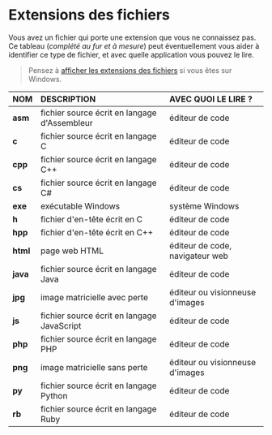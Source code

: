 # Extensions des fichiers

Vous avez un fichier qui porte une extension que vous ne connaissez pas. Ce tableau (_complété au fur et à mesure_) peut éventuellement vous aider à identifier ce type de fichier, et avec quelle application vous pouvez le lire.

> Pensez à [afficher les extensions des fichiers](https://www.youtube.com/watch?v=ac1WdzSqatw) si vous êtes sur Windows.

|NOM|DESCRIPTION|AVEC QUOI LE LIRE ?|
|:--|:--|:--|
|**asm**|fichier source écrit en langage d'Assembleur|éditeur de code|
|**c**|fichier source écrit en langage C|éditeur de code|
|**cpp**|fichier source écrit en langage C++|éditeur de code|
|**cs**|fichier source écrit en langage C#|éditeur de code|
|**exe**|exécutable Windows|système Windows|
|**h**|fichier d'en-tête écrit en C|éditeur de code|
|**hpp**|fichier d'en-tête écrit en C++|éditeur de code|
|**html**|page web HTML|éditeur de code, navigateur web|
|**java**|fichier source écrit en langage Java|éditeur de code|
|**jpg**|image matricielle avec perte|éditeur ou visionneuse d'images|
|**js**|fichier source écrit en langage JavaScript|éditeur de code|
|**php**|fichier source écrit en langage PHP|éditeur de code|
|**png**|image matricielle sans perte|éditeur ou visionneuse d'images|
|**py**|fichier source écrit en langage Python|éditeur de code|
|**rb**|fichier source écrit en langage Ruby|éditeur de code|
